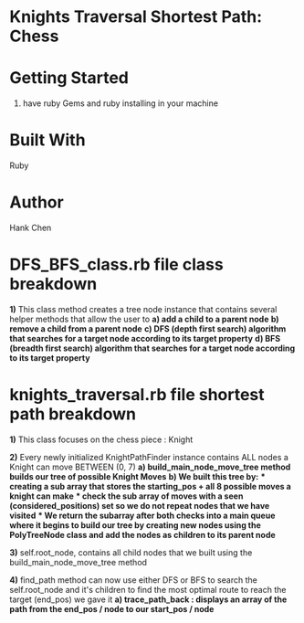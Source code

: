 # Knights Traversal Shortest Path: Chess 

# Getting Started
1) have ruby Gems and ruby installing in your machine

# Built With 
Ruby 

# Author
Hank Chen

# DFS_BFS_class.rb file class breakdown
**1)** This class method creates a tree node instance that contains several helper methods that allow the user to 
    __a) add a child to a parent node__
    __b) remove a child from a parent node__
    __c) DFS (depth first search) algorithm that searches for a target node according to its target property__
    __d) BFS (breadth first search) algorithm that searches for a target node according to its target property__

# knights_traversal.rb file shortest path breakdown
**1)** This class focuses on the chess piece : Knight

**2)** Every newly initialized KnightPathFinder instance contains ALL nodes a Knight can move BETWEEN (0, 7)
    __a) build_main_node_move_tree method builds our tree of possible Knight Moves__
    __b) We built this tree by:__
        __* creating a sub array that stores the starting_pos + all 8 possible moves a knight can make__
        __* check the sub array of moves with a seen (considered_positions) set so we do not repeat nodes that we have visited__
        __* We return the subarray after both checks into a main queue where it begins to build our tree by creating new nodes using the PolyTreeNode class and add the nodes as children to its parent node__

**3)** self.root_node, contains all child nodes that we built using the build_main_node_move_tree method

**4)** find_path method can now use either DFS or BFS to search the self.root_node and it's children to find the most optimal route to reach the target (end_pos) we gave it 
    __a) trace_path_back : displays an array of the path from the end_pos / node to our start_pos / node__